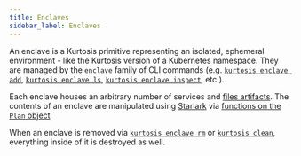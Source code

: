 ```yaml
---
title: Enclaves
sidebar_label: Enclaves
---
```


An enclave is a Kurtosis primitive representing an isolated, ephemeral environment - like the Kurtosis version of a Kubernetes namespace. They are managed by the `enclave` family of CLI commands (e.g. [`kurtosis enclave add`][enclave-add-reference], [`kurtosis enclave ls`][enclave-ls-reference], [`kurtosis enclave inspect`][enclave-inspect-reference], etc.).

Each enclave houses an arbitrary number of services and [files artifacts][files-artifacts-reference]. The contents of an enclave are manipulated using [Starlark][starlark-reference] via [functions on the `Plan` object](../starlark-reference/plan.md)

When an enclave is removed via [`kurtosis enclave rm`][enclave-rm-reference] or [`kurtosis clean`][clean-reference], everything inside of it is destroyed as well.

<!----------------- ONLY LINKS BELOW HERE ------------------------------>
[enclave-add-reference]: ../cli-reference/enclave-add.md
[enclave-ls-reference]: ../cli-reference/enclave-ls.md
[enclave-inspect-reference]: ../cli-reference/enclave-inspect.md
[enclave-rm-reference]: ../cli-reference/enclave-rm.md
[clean-reference]: ../cli-reference/clean.md
[files-artifacts-reference]: ./files-artifacts.md
[plan-starlark-reference]: ../starlark-reference/plan.md
[starlark-reference]: ./starlark.md
